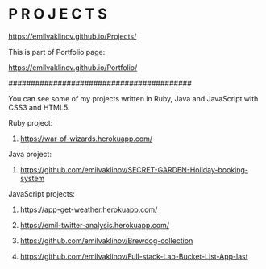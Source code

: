# P R O J E C T S

https://emilvaklinov.github.io/Projects/

This is part of Portfolio page:

https://emilvaklinov.github.io/Portfolio/

#########################################

You can see some of my projects written in Ruby, Java and JavaScript with CSS3 and HTML5.

Ruby project:
1. https://war-of-wizards.herokuapp.com/

Java project:
1. https://github.com/emilvaklinov/SECRET-GARDEN-Holiday-booking-system

JavaScript projects:
1. https://app-get-weather.herokuapp.com/

2. https://emil-twitter-analysis.herokuapp.com/

3. https://github.com/emilvaklinov/Brewdog-collection

4. https://github.com/emilvaklinov/Full-stack-Lab-Bucket-List-App-last


